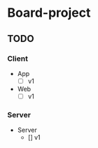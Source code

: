 # Board-project

## TODO

### Client
- App
  - [ ] v1
- Web
  - [ ] v1  
### Server
- Server
  - [] v1
 
